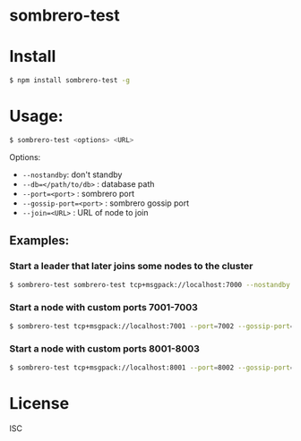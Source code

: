 # sombrero-test

# Install

```bash
$ npm install sombrero-test -g
```

# Usage:

```bash
$ sombrero-test <options> <URL>
```

Options:

* `--nostandby`: don't standby
* `--db=</path/to/db>` : database path
* `--port=<port>` : sombrero port
* `--gossip-port=<port>` : sombrero gossip port
* `--join=<URL>` : URL of node to join

## Examples:

### Start a leader that later joins some nodes to the cluster

```bash
$ sombrero-test sombrero-test tcp+msgpack://localhost:7000 --nostandby --join=tcp+msgpack://localhost:7001 --join=tcp+msgpack://localhost:8001
```

### Start a node with custom ports 7001-7003

```bash
$ sombrero-test tcp+msgpack://localhost:7001 --port=7002 --gossip-port=7003
```

### Start a node with custom ports 8001-8003

```bash
$ sombrero-test tcp+msgpack://localhost:8001 --port=8002 --gossip-port=8003
```




# License

ISC